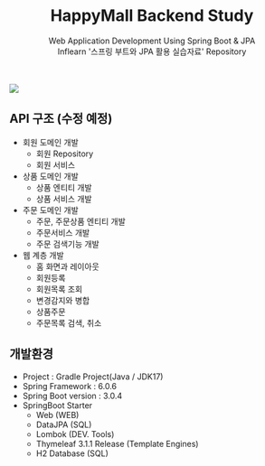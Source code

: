 <h1 align=center>HappyMall Backend Study</h1>
<p align=center>Web Application Development Using Spring Boot & JPA</br>
Inflearn '스프링 부트와 JPA 활용 실습자료' Repository</p>
<br/></br>
<img align=center src="https://user-images.githubusercontent.com/112257466/225543902-7899dc57-6a93-4cb3-9b25-9cf3f05db17a.png"/></br>

## API 구조 (수정 예정)
- 회원 도메인 개발
  - 회원 Repository
  - 회원 서비스
- 상품 도메인 개발
  - 상품 엔티티 개발
  - 상품 서비스 개발
- 주문 도메인 개발
  - 주문, 주문상품 엔티티 개발
  - 주문서비스 개발
  - 주문 검색기능 개발
- 웹 계층 개발
  - 홈 화면과 레이아웃
  - 회원등록
  - 회원목록 조회
  - 변경감지와 병합
  - 상품주문
  - 주문목록 검색, 취소

## 개발환경
- Project : Gradle Project(Java / JDK17)
- Spring Framework : 6.0.6
- Spring Boot version : 3.0.4
- SpringBoot Starter
  - Web (WEB)
  - DataJPA (SQL)
  - Lombok (DEV. Tools)
  - Thymeleaf 3.1.1 Release (Template Engines)
  - H2 Database (SQL)
